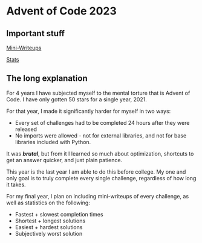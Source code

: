 # Advent of Code 2023
## Important stuff
[Mini-Writeups](writeups.md)

[Stats](stats.md)

## The long explanation
For 4 years I have subjected myself to the mental torture that is Advent of Code. I have only gotten 50 stars for a single year, 2021.

For that year, I made it significantly harder for myself in two ways:

- Every set of challenges had to be completed 24 hours after they were released
- No imports were allowed - not for external libraries, and not for base libraries included with Python.

It was ***brutal***, but from it I learned so much about optimization, shortcuts to get an answer quicker, and just plain patience.

This year is the last year I am able to do this before college. My one and only goal is to truly complete every single challenge, regardless of how long it takes.

For my final year, I plan on including mini-writeups of every challenge, as well as statistics on the following:

- Fastest + slowest completion times
- Shortest + longest solutions
- Easiest + hardest solutions
- Subjectively worst solution